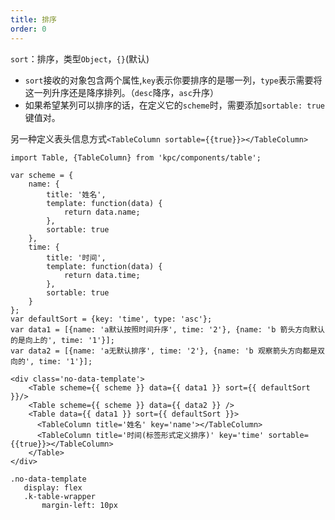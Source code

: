 ```yaml
---
title: 排序
order: 0
---
```


`sort`：排序，类型`Object`，`{}`(默认)
* `sort`接收的对象包含两个属性,`key`表示你要排序的是哪一列，`type`表示需要将这一列升序还是降序排列。（`desc`降序，`asc`升序）
* 如果希望某列可以排序的话，在定义它的`scheme`时，需要添加`sortable: true`键值对。

另一种定义表头信息方式`<TableColumn sortable={{true}}></TableColumn>`

```vdt
import Table, {TableColumn} from 'kpc/components/table';

var scheme = {
	name: {
		title: '姓名',
		template: function(data) {
			return data.name;
		},
		sortable: true
	},
	time: {
		title: '时间',
		template: function(data) {
			return data.time;
		},
		sortable: true
	}
};
var defaultSort = {key: 'time', type: 'asc'};
var data1 = [{name: 'a默认按照时间升序', time: '2'}, {name: 'b 箭头方向默认的是向上的', time: '1'}];
var data2 = [{name: 'a无默认排序', time: '2'}, {name: 'b 观察箭头方向都是双向的', time: '1'}];

<div class='no-data-template'>
    <Table scheme={{ scheme }} data={{ data1 }} sort={{ defaultSort }}/>
    <Table scheme={{ scheme }} data={{ data2 }} />
    <Table data={{ data1 }} sort={{ defaultSort }}>
      <TableColumn title='姓名' key='name'></TableColumn>
      <TableColumn title='时间(标签形式定义排序)' key='time' sortable={{true}}></TableColumn>
    </Table>
</div>
```

```styl
.no-data-template
   display: flex
   .k-table-wrapper
       margin-left: 10px

```






